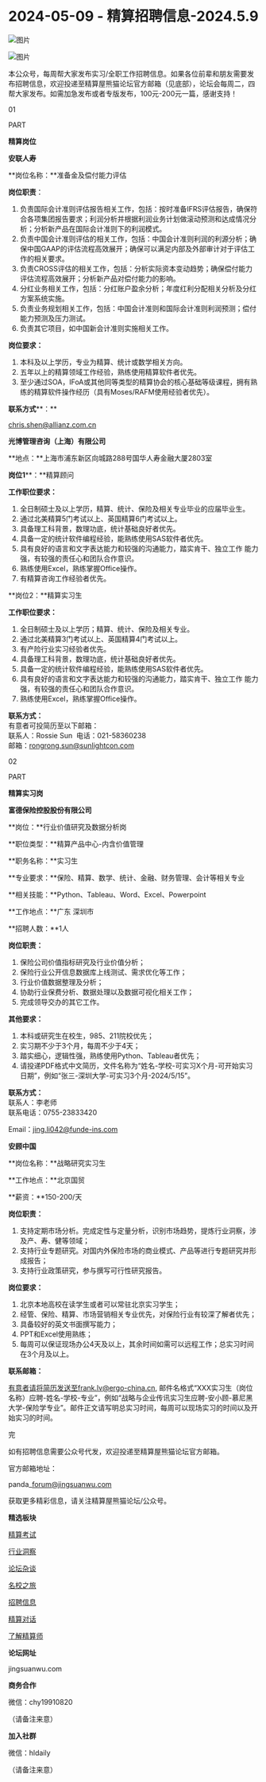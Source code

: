 # 2024-05-09 - 精算招聘信息-2024.5.9

![图片](https://mmbiz.qpic.cn/mmbiz_jpg/PVTr5cqOmdsiaicIRGthO3IhpdkibrFUWVU1xAtP9ZY24c0vAhCVJo55thjfrfia19NvibyVvich2UW9I8vGCty5LxNw/640?wx_fmt=jpeg&tp=webp&wxfrom=5&wx_lazy=1)

![图片](https://mmbiz.qpic.cn/mmbiz_png/7QRTvkK2qC63c02mKcsfAaJ8sNcicTvg22UkHHibvKiasFS9FS6E4FeV0Dibe7as7h4tm8p7EfNfI06adlGbL2icYjw/640?wx_fmt=png&tp=webp&wxfrom=5&wx_lazy=1)

本公众号，每周帮大家发布实习/全职工作招聘信息。如果各位前辈和朋友需要发布招聘信息，欢迎投递至精算屋熊猫论坛官方邮箱（见底部），论坛会每周二，四帮大家发布。如需加急发布或者专版发布，100元-200元一篇，感谢支持！

01

PART

**精算岗位**

****安联人寿****

**岗位名称：**准备金及偿付能力评估

**岗位职责**：

1. 负责国际会计准则评估报告相关工作，包括：按时准备IFRS评估报告，确保符合各项集团报告要求；利润分析并根据利润业务计划做滚动预测和达成情况分析；分析新产品在国际会计准则下的利润模式。
2. 负责中国会计准则评估的相关工作，包括：中国会计准则利润的利源分析；确保中国GAAP的评估流程高效展开；确保可以满足内部及外部审计对于评估工作的相关要求。
3. 负责CROSS评估的相关工作，包括：分析实际资本变动趋势；确保偿付能力评估流程高效展开；分析新产品对偿付能力的影响。
4. 分红业务相关工作，包括：分红账户盈余分析；年度红利分配相关分析及分红方案系统实施。
5. 负责业务规划相关工作，包括：中国会计准则和国际会计准则利润预测；偿付能力预测及压力测试。
6. 负责其它项目，如中国新会计准则实施相关工作。

**岗位要求：**

1. 本科及以上学历，专业为精算、统计或数学相关方向。
2. 五年以上的精算领域工作经验，熟练使用精算软件者优先。
3. 至少通过SOA，IFoA或其他同等类型的精算协会的核心基础等级课程，拥有熟练的精算软件操作经历（具有Moses/RAFM使用经验者优先）。

**联系方式****：**

chris.shen@allianz.com.cn

**光博管理咨询（上海）有限公司**

**地点：**上海市浦东新区向城路288号国华人寿金融大厦2803室

**岗位1****：**精算顾问

**工作职位要求：**

1. 全日制硕士及以上学历，精算、统计、保险及相关专业毕业的应届毕业生。
2. 通过北美精算5门考试以上、英国精算6门考试以上。
3. 具备理工科背景，数理功底，统计基础良好者优先。
4. 具备一定的统计软件编程经验，能熟练使用SAS软件者优先。
5. 具有良好的语言和文字表达能力和较强的沟通能力，踏实肯干、独立工作 能力强，有较强的责任心和团队合作意识。
6. 熟练使用Excel，熟练掌握Office操作。
7. 有精算咨询工作经验者优先。

**岗位2：**精算实习生

**工作职位要求：**

1. 全日制硕士及以上学历；精算、统计、保险及相关专业。
2. 通过北美精算3门考试以上、英国精算4门考试以上。
3. 有产险行业实习经验者优先。
4. 具备理工科背景，数理功底，统计基础良好者优先。
5. 具备一定的统计软件编程经验，能熟练使用SAS软件者优先。
6. 具有良好的语言和文字表达能力和较强的沟通能力，踏实肯干、独立工作 能力强，有较强的责任心和团队合作意识。
7. 熟练使用Excel，熟练掌握Office操作。

**联系方式：**  
有意者可投简历至以下邮箱：  
联系人：Rossie Sun  电话：021-58360238  
邮箱：rongrong.sun@sunlightcon.com

02

PART

**精算实习岗**

**富德保险控股股份有限公司**

**岗位：**行业价值研究及数据分析岗

**职位类型：**精算产品中心-内含价值管理  
  
**职务名称：**实习生  
  
**专业要求：**保险、精算、数学、统计、金融、财务管理、会计等相关专业  
  
**相关技能：**Python、Tableau、Word、Excel、Powerpoint  
  
**工作地点：**广东 深圳市  
  
**招聘人数：**1人

**岗位职责：**

1. 保险公司价值指标研究及行业价值分析；
2. 保险行业公开信息数据库上线测试、需求优化等工作；
3. 行业价值数据整理及分析；
4. 协助行业保费分析、数据处理以及数据可视化相关工作；
5. 完成领导交办的其它工作。

**其他要求：**

1. 本科或研究生在校生，985、211院校优先；  
2. 实习期不少于3个月，每周不少于4天；  
3. 踏实细心，逻辑性强，熟练使用Python、Tableau者优先；  
4. 请投递PDF格式中文简历，文件名称为“姓名-学校-可实习X个月-可开始实习日期”，例如“张三-深圳大学-可实习3个月-2024/5/15”。

**联系方式：**  
联系人：李老师  
联系电话：0755-23833420

Email：jing.li042@funde-ins.com

**安顾中国**

**岗位名称：**战略研究实习生

**工作地点：**北京国贸  
  
**薪资：**150-200/天

**岗位职责：**

1. 支持定期市场分析。完成定性与定量分析，识别市场趋势，提炼行业洞察，涉及产、寿、健等领域；
2. 支持行业专题研究。对国内外保险市场的商业模式、产品等进行专题研究并形成报告；
3. 支持行业政策研究，参与撰写可行性研究报告。

**岗位要求：**

1. 北京本地高校在读学生或者可以常驻北京实习学生；
2. 经管、保险、精算、市场营销相关专业优先，对保险行业有较深了解者优先；
3. 具备较好的英文书面撰写能力；
4. PPT和Excel使用熟练；
5. 每周可以保证现场办公4天及以上，其余时间如需可以远程工作；总实习时间在3个月及以上。

**联系邮箱：**

有意者请将简历发送至frank.lv@ergo-china.cn, 邮件名格式“XXX实习生（岗位名称）应聘-姓名-学校-专业”，例如“战略与企业传讯实习生应聘-安小顾-慕尼黑大学-保险学专业”。邮件正文请写明总实习时间，每周可以现场实习的时间以及开始实习的时间。


完

如有招聘信息需要公众号代发，欢迎投递至精算屋熊猫论坛官方邮箱。

官方邮箱地址：

panda\_forum@jingsuanwu.com

获取更多精彩信息，请关注精算屋熊猫论坛/公众号。

**精选板块**

[精算考试](https://mp.weixin.qq.com/mp/appmsgalbum?__biz=Mzg5NzkwMTMzMA==&action=getalbum&album_id=2804960172988448769#wechat_redirect)

[行业洞察](https://mp.weixin.qq.com/mp/appmsgalbum?__biz=Mzg5NzkwMTMzMA==&action=getalbum&album_id=2804965799378829313#wechat_redirect)

[论坛杂谈](https://mp.weixin.qq.com/mp/appmsgalbum?__biz=Mzg5NzkwMTMzMA==&action=getalbum&album_id=2804979947286315009#wechat_redirect)

[名校之旅](https://mp.weixin.qq.com/mp/appmsgalbum?__biz=Mzg5NzkwMTMzMA==&action=getalbum&album_id=2804975288236654595#wechat_redirect)

[招聘信息](https://mp.weixin.qq.com/mp/appmsgalbum?__biz=Mzg5NzkwMTMzMA==&action=getalbum&album_id=2809916434738069507#wechat_redirect)

[精算对话](https://mp.weixin.qq.com/mp/appmsgalbum?__biz=Mzg5NzkwMTMzMA==&action=getalbum&album_id=3028246288796221446#wechat_redirect)

[了解精算师](https://mp.weixin.qq.com/mp/appmsgalbum?__biz=Mzg5NzkwMTMzMA==&action=getalbum&album_id=2804971247444180995#wechat_redirect)

**论坛网址**

jingsuanwu.com

**商务合作**

微信：chy19910820

（请备注来意）

**加入社群**

微信：hldaily

（请备注来意）